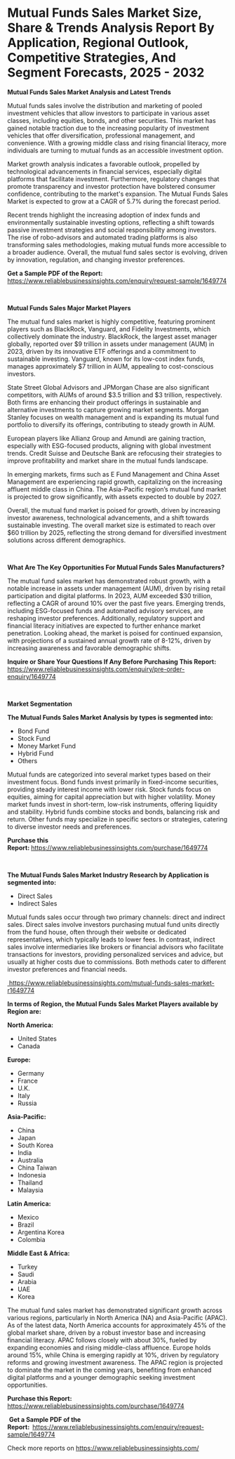 <p><h1>Mutual Funds Sales Market Size, Share & Trends Analysis Report By Application, Regional Outlook, Competitive Strategies, And Segment Forecasts, 2025 - 2032</h1></p><p><strong>Mutual Funds Sales Market Analysis and Latest Trends</strong></p>
<p><p>Mutual funds sales involve the distribution and marketing of pooled investment vehicles that allow investors to participate in various asset classes, including equities, bonds, and other securities. This market has gained notable traction due to the increasing popularity of investment vehicles that offer diversification, professional management, and convenience. With a growing middle class and rising financial literacy, more individuals are turning to mutual funds as an accessible investment option.</p><p>Market growth analysis indicates a favorable outlook, propelled by technological advancements in financial services, especially digital platforms that facilitate investment. Furthermore, regulatory changes that promote transparency and investor protection have bolstered consumer confidence, contributing to the market's expansion. The Mutual Funds Sales Market is expected to grow at a CAGR of 5.7% during the forecast period.</p><p>Recent trends highlight the increasing adoption of index funds and environmentally sustainable investing options, reflecting a shift towards passive investment strategies and social responsibility among investors. The rise of robo-advisors and automated trading platforms is also transforming sales methodologies, making mutual funds more accessible to a broader audience. Overall, the mutual fund sales sector is evolving, driven by innovation, regulation, and changing investor preferences.</p></p>
<p><strong>Get a Sample PDF of the Report:&nbsp;</strong> <a href="https://www.reliablebusinessinsights.com/enquiry/request-sample/1649774?utm_campaign=3356&utm_medium=2&utm_source=Github&utm_content=ia&utm_term=09032025&utm_id=mutual-funds-sales">https://www.reliablebusinessinsights.com/enquiry/request-sample/1649774</a></p>
<p>&nbsp;</p>
<p><strong>Mutual Funds Sales Major Market Players</strong></p>
<p><p>The mutual fund sales market is highly competitive, featuring prominent players such as BlackRock, Vanguard, and Fidelity Investments, which collectively dominate the industry. BlackRock, the largest asset manager globally, reported over $9 trillion in assets under management (AUM) in 2023, driven by its innovative ETF offerings and a commitment to sustainable investing. Vanguard, known for its low-cost index funds, manages approximately $7 trillion in AUM, appealing to cost-conscious investors.</p><p>State Street Global Advisors and JPMorgan Chase are also significant competitors, with AUMs of around $3.5 trillion and $3 trillion, respectively. Both firms are enhancing their product offerings in sustainable and alternative investments to capture growing market segments. Morgan Stanley focuses on wealth management and is expanding its mutual fund portfolio to diversify its offerings, contributing to steady growth in AUM.</p><p>European players like Allianz Group and Amundi are gaining traction, especially with ESG-focused products, aligning with global investment trends. Credit Suisse and Deutsche Bank are refocusing their strategies to improve profitability and market share in the mutual funds landscape.</p><p>In emerging markets, firms such as E Fund Management and China Asset Management are experiencing rapid growth, capitalizing on the increasing affluent middle class in China. The Asia-Pacific region’s mutual fund market is projected to grow significantly, with assets expected to double by 2027.</p><p>Overall, the mutual fund market is poised for growth, driven by increasing investor awareness, technological advancements, and a shift towards sustainable investing. The overall market size is estimated to reach over $60 trillion by 2025, reflecting the strong demand for diversified investment solutions across different demographics.</p></p>
<p>&nbsp;</p>
<p><strong>What Are The Key Opportunities For Mutual Funds Sales Manufacturers?</strong></p>
<p><p>The mutual fund sales market has demonstrated robust growth, with a notable increase in assets under management (AUM), driven by rising retail participation and digital platforms. In 2023, AUM exceeded $30 trillion, reflecting a CAGR of around 10% over the past five years. Emerging trends, including ESG-focused funds and automated advisory services, are reshaping investor preferences. Additionally, regulatory support and financial literacy initiatives are expected to further enhance market penetration. Looking ahead, the market is poised for continued expansion, with projections of a sustained annual growth rate of 8-12%, driven by increasing awareness and favorable demographic shifts.</p></p>
<p><strong>Inquire or Share Your Questions If Any Before Purchasing This Report:</strong> <a href="https://www.reliablebusinessinsights.com/enquiry/pre-order-enquiry/1649774?utm_campaign=3356&utm_medium=2&utm_source=Github&utm_content=ia&utm_term=09032025&utm_id=mutual-funds-sales">https://www.reliablebusinessinsights.com/enquiry/pre-order-enquiry/1649774</a></p>
<p>&nbsp;</p>
<p><strong>Market Segmentation</strong></p>
<p><strong>The Mutual Funds Sales Market Analysis by types is segmented into:</strong></p>
<p><ul><li>Bond Fund</li><li>Stock Fund</li><li>Money Market Fund</li><li>Hybrid Fund</li><li>Others</li></ul></p>
<p><p>Mutual funds are categorized into several market types based on their investment focus. Bond funds invest primarily in fixed-income securities, providing steady interest income with lower risk. Stock funds focus on equities, aiming for capital appreciation but with higher volatility. Money market funds invest in short-term, low-risk instruments, offering liquidity and stability. Hybrid funds combine stocks and bonds, balancing risk and return. Other funds may specialize in specific sectors or strategies, catering to diverse investor needs and preferences.</p></p>
<p><strong>Purchase this Report:&nbsp;</strong><a href="https://www.reliablebusinessinsights.com/purchase/1649774?utm_campaign=3356&utm_medium=2&utm_source=Github&utm_content=ia&utm_term=09032025&utm_id=mutual-funds-sales">https://www.reliablebusinessinsights.com/purchase/1649774</a></p>
<p>&nbsp;</p>
<p><strong>The Mutual Funds Sales Market Industry Research by Application is segmented into:</strong></p>
<p><ul><li>Direct Sales</li><li>Indirect Sales</li></ul></p>
<p><p>Mutual funds sales occur through two primary channels: direct and indirect sales. Direct sales involve investors purchasing mutual fund units directly from the fund house, often through their website or dedicated representatives, which typically leads to lower fees. In contrast, indirect sales involve intermediaries like brokers or financial advisors who facilitate transactions for investors, providing personalized services and advice, but usually at higher costs due to commissions. Both methods cater to different investor preferences and financial needs.</p></p>
<p><a href="https://www.reliablebusinessinsights.com/mutual-funds-sales-market-r1649774?utm_campaign=3356&utm_medium=2&utm_source=Github&utm_content=ia&utm_term=09032025&utm_id=mutual-funds-sales">&nbsp;https://www.reliablebusinessinsights.com/mutual-funds-sales-market-r1649774</a></p>
<p><strong>In terms of Region, the Mutual Funds Sales Market Players available by Region are:</strong></p>
<p>
    <p> <strong> North America: </strong>
        <ul>
            <li>United States</li>
            <li>Canada</li>
        </ul>
        </p> 
    <p> <strong> Europe: </strong>
        <ul>
            <li>Germany</li>
            <li>France</li>
            <li>U.K.</li>
            <li>Italy</li>
            <li>Russia</li>
        </ul>
        </p> 
    <p> <strong> Asia-Pacific: </strong>
        <ul>
            <li>China</li>
            <li>Japan</li>
            <li>South Korea</li>
            <li>India</li>
            <li>Australia</li>
            <li>China Taiwan</li>
            <li>Indonesia</li>
            <li>Thailand</li>
            <li>Malaysia</li>
        </ul>
        </p> 
    <p> <strong> Latin America: </strong>
        <ul>
            <li>Mexico</li>
            <li>Brazil</li>
            <li>Argentina Korea</li>
            <li>Colombia</li>
        </ul>
        </p> 
    <p> <strong> Middle East & Africa: </strong>
        <ul>
            <li>Turkey</li>
            <li>Saudi</li>
            <li>Arabia</li>
            <li>UAE</li>
            <li>Korea</li>
        </ul>
    </p>
    </p>
<p><p>The mutual fund sales market has demonstrated significant growth across various regions, particularly in North America (NA) and Asia-Pacific (APAC). As of the latest data, North America accounts for approximately 45% of the global market share, driven by a robust investor base and increasing financial literacy. APAC follows closely with about 30%, fueled by expanding economies and rising middle-class affluence. Europe holds around 15%, while China is emerging rapidly at 10%, driven by regulatory reforms and growing investment awareness. The APAC region is projected to dominate the market in the coming years, benefiting from enhanced digital platforms and a younger demographic seeking investment opportunities.</p></p>
<p><strong>Purchase this Report: </strong><a href="https://www.reliablebusinessinsights.com/purchase/1649774?utm_campaign=3356&utm_medium=2&utm_source=Github&utm_content=ia&utm_term=09032025&utm_id=mutual-funds-sales">https://www.reliablebusinessinsights.com/purchase/1649774</a></p>
<p>&nbsp;<strong>Get a Sample PDF of the Report:&nbsp;&nbsp;</strong><a href="https://www.reliablebusinessinsights.com/enquiry/request-sample/1649774?utm_campaign=3356&utm_medium=2&utm_source=Github&utm_content=ia&utm_term=09032025&utm_id=mutual-funds-sales">https://www.reliablebusinessinsights.com/enquiry/request-sample/1649774</a></p>
<p><strong></strong></p>
<p>Check more reports on <a href="https://www.reliablebusinessinsights.com/?utm_campaign=3356&utm_medium=2&utm_source=Github&utm_content=ia&utm_term=09032025&utm_id=mutual-funds-sales">https://www.reliablebusinessinsights.com/</a></p>